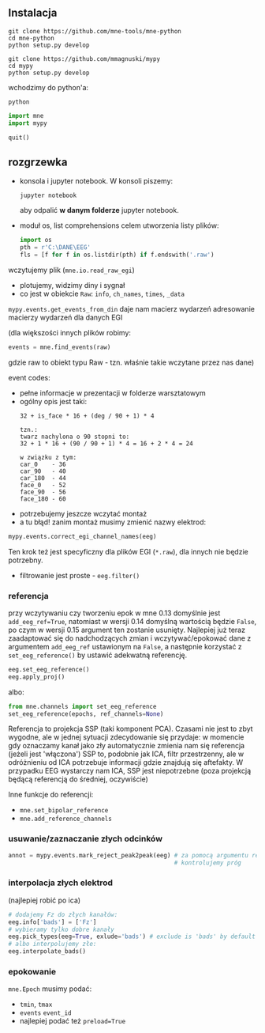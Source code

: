 
## Instalacja

```
git clone https://github.com/mne-tools/mne-python
cd mne-python
python setup.py develop
```

```
git clone https://github.com/mmagnuski/mypy
cd mypy
python setup.py develop
```

wchodzimy do python'a:
```
python
```
```python
import mne
import mypy

quit()
```

## rozgrzewka

* konsola i jupyter notebook. W konsoli piszemy:
  ```
  jupyter notebook
  ```
  aby odpalić **w danym folderze** jupyter notebook.
  
* moduł os, list comprehensions celem utworzenia listy plików:
  ```python
  import os
  pth = r'C:\DANE\EEG'
  fls = [f for f in os.listdir(pth) if f.endswith('.raw')
  ```

wczytujemy plik (`mne.io.read_raw_egi`)
* plotujemy, widzimy diny i sygnał
* co jest w obiekcie `Raw`: `info`, `ch_names`, `times`, `_data`

`mypy.events.get_events_from_din` daje nam macierz wydarzeń
adresowanie macierzy wydarzeń dla danych EGI

(dla większości innych plików robimy:
```python
events = mne.find_events(raw)
```
gdzie raw to obiekt typu Raw - tzn. właśnie takie wczytane przez nas dane)


event codes:
* pełne informacje w prezentacji w folderze warsztatowym
* ogólny opis jest taki:
  ```
  32 + is_face * 16 + (deg / 90 + 1) * 4

  tzn.:
  twarz nachylona o 90 stopni to:
  32 + 1 * 16 + (90 / 90 + 1) * 4 = 16 + 2 * 4 = 24

  w związku z tym:
  car_0    - 36
  car_90   - 40
  car_180  - 44
  face_0   - 52
  face_90  - 56
  face_180 - 60
  ```
* potrzebujemy jeszcze wczytać montaż
* a tu błąd! zanim montaż musimy zmienić nazwy elektrod:

```python
mypy.events.correct_egi_channel_names(eeg)
```
Ten krok też jest specyficzny dla plików EGI (`*.raw`), dla innych nie będzie potrzebny.
  
* filtrowanie jest proste - `eeg.filter()`
  

### referencja
przy wczytywaniu czy tworzeniu epok w mne 0.13 domyślnie jest
`add_eeg_ref=True`, natomiast w wersji 0.14 domyślną wartością będzie
`False`, po czym w wersji 0.15 argument ten zostanie usunięty.
Najlepiej już teraz zaadaptować się do nadchodzących zmian i
wczytywać/epokować dane z argumentem `add_eeg_ref` ustawionym na
`False`, a następnie korzystać z `set_eeg_reference()` by ustawić
adekwatną referencję.

```python
eeg.set_eeg_reference()
eeg.apply_proj()
```

albo:
```python
from mne.channels import set_eeg_reference
set_eeg_reference(epochs, ref_channels=None)
```

Referencja to projekcja SSP (taki komponent PCA).
Czasami nie jest to zbyt wygodne, ale w jednej sytuacji zdecydowanie
się przydaje: w momencie gdy oznaczamy kanał jako zły automatycznie
zmienia nam się referencja (jeżeli jest 'włączona')
SSP to, podobnie jak ICA, filtr przestrzenny, ale w odróżnieniu od ICA
potrzebuje informacji gdzie znajdują się aftefakty. W przypadku EEG wystarczy
nam ICA, SSP jest niepotrzebne (poza projekcją będącą referencją do średniej, oczywiście)

Inne funkcje do referencji:
* `mne.set_bipolar_reference`
* `mne.add_reference_channels`


### usuwanie/zaznaczanie złych odcinków
```python
annot = mypy.events.mark_reject_peak2peak(eeg) # za pomocą argumentu reject=
                                               # kontrolujemy próg
```

### interpolacja złych elektrod

(najlepiej robić po ica)
```python
# dodajemy Fz do złych kanałów:
eeg.info['bads'] = ['Fz']
# wybieramy tylko dobre kanały
eeg.pick_types(eeg=True, exlude='bads') # exclude is 'bads' by default
# albo interpolujemy złe:
eeg.interpolate_bads()
```


### epokowanie
`mne.Epoch`
musimy podać:

* `tmin`, `tmax`
* `events` `event_id`
* najlepiej podać też `preload=True`
